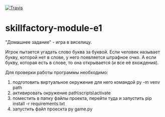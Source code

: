 [![Travis][build-badge]][build]

[build-badge]: https://img.shields.io/travis/Konunacmep/skillfactory-module-e1/master.png?style=flat-square

[build]: https://travis-ci.com/Konunacmep/skillfactory-module-e1

# skillfactory-module-e1
"Домашнее задание" - игра в виселицу.

Игрок пытается угадать слово буква за буквой.
Если человек называет букву, которой нет в слове, у него появляется штрафное очко.
А если букву, которая есть в слове, то она открывается (и все её вхождения).

Для проверки работы программы необходимо:
1. подготовить виртуальное окружение для него командой py -m venv path
2. активировать окружение path\scripts\activate
3. поместить в папку файлы проекта, перейти туда и запустить pip install -r requirements.txt
4. запустить файл проескта py game.py
